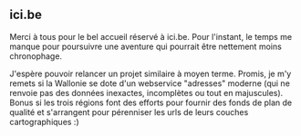 ## ici.be

Merci à tous pour le bel accueil réservé à ici.be. Pour l'instant, le temps me manque pour poursuivre une aventure qui pourrait être nettement moins chronophage.   

J'espère pouvoir relancer un projet similaire à moyen terme. Promis, je m'y remets si la Wallonie se dote d'un webservice "adresses" moderne (qui ne renvoie pas des données inexactes, incomplètes ou tout en majuscules). Bonus si les trois régions font des efforts pour fournir des fonds de plan de qualité et s'arrangent pour pérenniser les urls de leurs couches cartographiques :)
